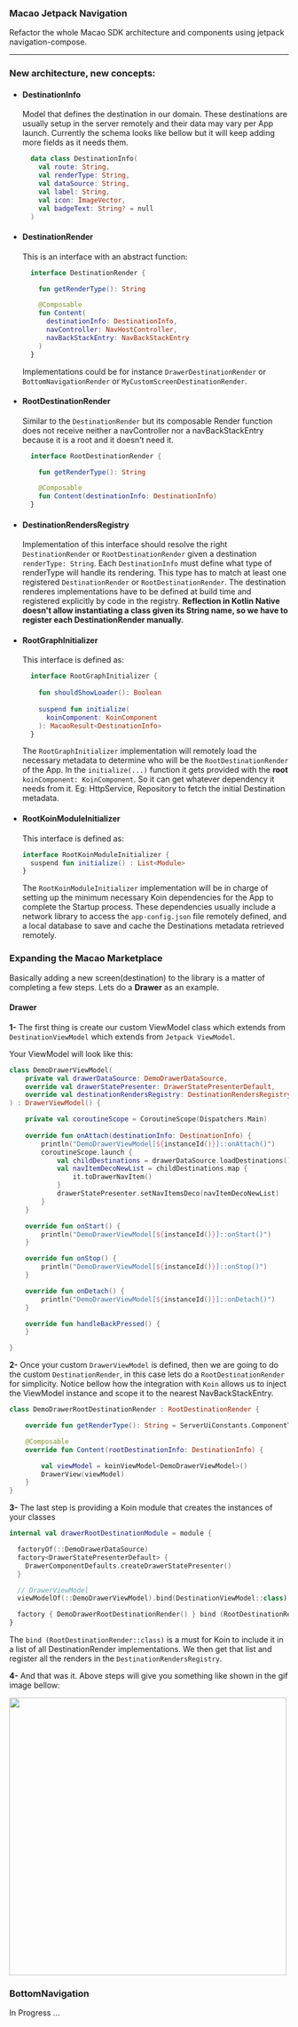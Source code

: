 ### Macao Jetpack Navigation
Refactor the whole Macao SDK architecture and components using jetpack navigation-compose.

---
### New architecture, new concepts:
- #### DestinationInfo
  Model that defines the destination in our domain. These destinations are usually setup in the server remotely and their data may vary per App launch. Currently the schema looks like bellow but it will keep adding more fields as it needs them.
  ```kotlin
    data class DestinationInfo(
      val route: String,
      val renderType: String,
      val dataSource: String,
      val label: String,
      val icon: ImageVector,
      val badgeText: String? = null
    )
  ```

- #### DestinationRender
  This is an interface with an abstract function:
  ```kotlin
    interface DestinationRender {

      fun getRenderType(): String

      @Composable
      fun Content(
        destinationInfo: DestinationInfo,
        navController: NavHostController,
        navBackStackEntry: NavBackStackEntry
      )
    }
  ```
  Implementations could be for instance `DrawerDestinationRender` or `BottomNavigationRender` or `MyCustomScreenDestinationRender`.

- #### RootDestinationRender
  Similar to the `DestinationRender` but its composable Render function does not receive neither a navController nor a navBackStackEntry because it is a root and it doesn't need it.
  ```kotlin
    interface RootDestinationRender {

      fun getRenderType(): String

      @Composable
      fun Content(destinationInfo: DestinationInfo)
    }
  ```

- #### DestinationRendersRegistry
  Implementation of this interface should resolve the right `DestinationRender` or `RootDestinationRender` given a destination `renderType: String`.
  Each `DestinationInfo` must define what type of renderType will handle its rendering. This type has to match at least one registered `DestinationRender` or `RootDestinationRender`. The destination renderes implementations have to be defined at build time and registered explicitly by code in the registry.
  **Reflection in Kotlin Native doesn't allow instantiating a class given its String name, so we have to register each DestinationRender manually.**

- #### RootGraphInitializer
  This interface is defined as:
  ```kotlin
    interface RootGraphInitializer {
      
      fun shouldShowLoader(): Boolean
      
      suspend fun initialize(
        koinComponent: KoinComponent
      ): MacaoResult<DestinationInfo>
    }
   ```
  The `RootGraphInitializer` implementation will remotely load the necessary metadata to determine who will be the `RootDestinationRender` of the App. In the `initialize(...)` function it gets provided with the **root** `koinComponent: KoinComponent`. So it can get whatever dependency it needs from it. Eg: HttpService, Repository to fetch the initial Destination metadata.

- #### RootKoinModuleInitializer
  This interface is defined as:
   ```kotlin
   interface RootKoinModuleInitializer {
     suspend fun initialize() : List<Module>
   }
   ```
  The `RootKoinModuleInitializer` implementation will be in charge of setting up the minimum necessary Koin dependencies for the App to complete the Startup process. These dependencies usually include a network library to access the `app-config.json` file remotely defined, and a local database to save and cache the Destinations metadata retrieved remotely.

### Expanding the Macao Marketplace
Basically adding a new screen(destination) to the library is a matter of completing a few steps. Lets do a **Drawer** as an example.

#### Drawer
**1-** The first thing is create our custom ViewModel class which extends from `DestinationViewModel` which extends from `Jetpack ViewModel`.

Your ViewModel will look like this:
```kotlin
class DemoDrawerViewModel(
    private val drawerDataSource: DemoDrawerDataSource,
    override val drawerStatePresenter: DrawerStatePresenterDefault,
    override val destinationRendersRegistry: DestinationRendersRegistry
) : DrawerViewModel() {

    private val coroutineScope = CoroutineScope(Dispatchers.Main)
  
    override fun onAttach(destinationInfo: DestinationInfo) {
        println("DemoDrawerViewModel[${instanceId()}]::onAttach()")
        coroutineScope.launch {
            val childDestinations = drawerDataSource.loadDestinations()
            val navItemDecoNewList = childDestinations.map {
                it.toDrawerNavItem()
            }
            drawerStatePresenter.setNavItemsDeco(navItemDecoNewList)
        }
    }

    override fun onStart() {
        println("DemoDrawerViewModel[${instanceId()}]::onStart()")
    }

    override fun onStop() {
        println("DemoDrawerViewModel[${instanceId()}]::onStop()")
    }

    override fun onDetach() {
        println("DemoDrawerViewModel[${instanceId()}]::onDetach()")
    }

    override fun handleBackPressed() {
    }

}
```

**2-** Once your custom `DrawerViewModel` is defined, then we are going to do the custom `DestinationRender`, in this case lets do a `RootDestinationRender` for simplicity.
Notice bellow how the integration with `Koin` allows us to inject the ViewModel instance and scope it to the nearest NavBackStackEntry.

```Kotlin
class DemoDrawerRootDestinationRender : RootDestinationRender {

    override fun getRenderType(): String = ServerUiConstants.ComponentType.Drawer

    @Composable
    override fun Content(rootDestinationInfo: DestinationInfo) {

        val viewModel = koinViewModel<DemoDrawerViewModel>()
        DrawerView(viewModel)
    }
}

```

**3-** The last step is providing a Koin module that creates the instances of your classes
```kotlin
internal val drawerRootDestinationModule = module {

  factoryOf(::DemoDrawerDataSource)
  factory<DrawerStatePresenterDefault> {
    DrawerComponentDefaults.createDrawerStatePresenter()
  }

  // DrawerViewModel
  viewModelOf(::DemoDrawerViewModel).bind(DestinationViewModel::class)

  factory { DemoDrawerRootDestinationRender() } bind (RootDestinationRender::class)
}
```
The `bind (RootDestinationRender::class)` is a must for Koin to include it in a list of all
DestinationRender implementations. We then get that list and register all the renders in the
`DestinationRendersRegistry`.

**4-** And that was it. Above steps will give you something like shown in the gif image bellow:

<img width="500" src="https://github.com/pablichjenkov/macao-sdk-navigation-compose/assets/5303301/f11e8057-d995-460f-94e1-2b535afaba99">

### BottomNavigation
In Progress ...
